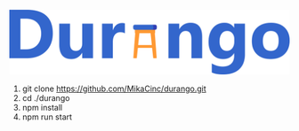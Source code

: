 ![Logo of Durango](https://github.com/MikaCinc/durango/blob/master/src/ExtendedLogo/Logo.png)

1) git clone https://github.com/MikaCinc/durango.git
2) cd ./durango
3) npm install
4) npm run start
